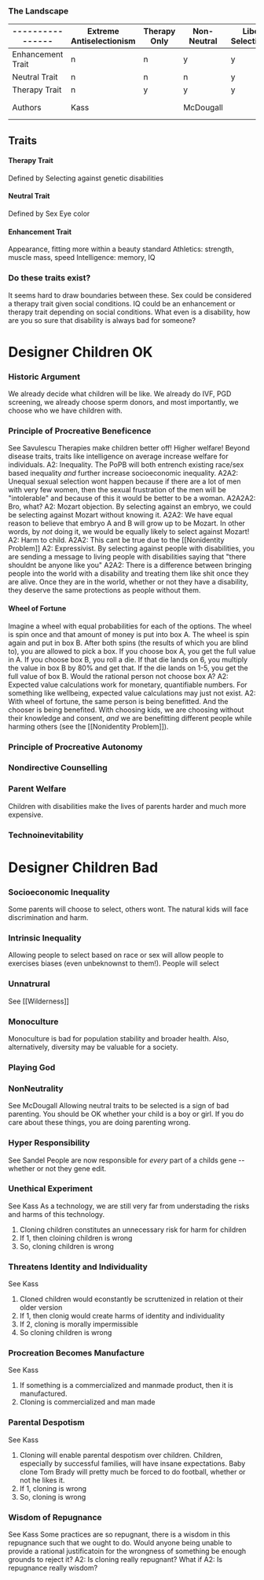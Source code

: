 
### The Landscape
| ----------------  | Extreme Antiselectionism | Therapy Only | Non-Neutral | Liberal Selectionism | Extreme Selectionism |
| ----------------- | ------------------------ | ------------ | ----------- | -------------------- | -------------------- |
| Enhancement Trait | n                        | n            | y           | y                    | y!!                  |
| Neutral Trait     | n                        | n            | n           | y                    | ?                    |
| Therapy Trait     | n                        | y            | y           | y                    | y!!                  |
| Authors           | Kass                     |              | McDougall   |                      | Savulescu, [[Bostrom]]                     |
## Traits
#### Therapy Trait
Defined by 
Selecting against genetic disabilities
#### Neutral Trait
Defined by 
Sex
Eye color
#### Enhancement Trait
Appearance, fitting more within a beauty standard
Athletics: strength, muscle mass, speed
Intelligence: memory, IQ
### Do these traits exist?
It seems hard to draw boundaries between these. Sex could be considered a therapy trait given social conditions. IQ could be an enhancement or therapy trait depending on social conditions. What even is a disability, how are you so sure that disability is always bad for someone?
# Designer Children OK

### Historic Argument
We already decide what children will be like. We already do IVF, PGD screening, we already choose sperm donors, and most importantly, we choose who we have children with. 

### Principle of Procreative Beneficence
See Savulescu
Therapies make children better off! Higher welfare!
Beyond disease traits, traits like intelligence on average increase welfare for individuals. 
	A2: Inequality. The PoPB will both entrench existing race/sex based inequality *and* further increase socioeconomic inequality. 
		A2A2: Unequal sexual selection wont happen because if there are a lot of men with very few women, then the sexual frustration of the men will be "intolerable" and because of this it would be better to be a woman.
			A2A2A2: Bro, what?
	A2: Mozart objection. By selecting against an embryo, we could be selecting against Mozart without knowing it. 
		A2A2: We have equal reason to believe that embryo A and B will grow up to be Mozart. In other words, by *not* doing it, we would be equally likely to select against Mozart!
	A2: Harm to child.
		A2A2: This cant be true due to the [[Nonidentity Problem]]
	A2: Expressivist. By selecting against people with disabilities, you are sending a message to living people with disabilities saying that "there shouldnt be anyone like you"
		A2A2: There is a difference between bringing people into the world with a disability and treating them like shit once they are alive. Once they are in the world, whether or not they have a disability, they deserve the same protections as people without them. 
#### Wheel of Fortune
Imagine a wheel with equal probabilities for each of the options. The wheel is spin once and that amount of money is put into box A. The wheel is spin again and put in box B. After both spins (the results of which you are blind to), you are allowed to pick a box. If you choose box A, you get the full value in A. If you choose box B, you roll a die. If that die lands on 6, you multiply the value in box B by 80% and get that. If the die lands on 1-5, you get the full value of box B. Would the rational person not choose box A?
	A2: Expected value calculations work for monetary, quantifiable numbers. For something like wellbeing, expected value calculations may just not exist.
	A2: With wheel of fortune, the same person is being benefitted. And the chooser is being benefited. With choosing kids, we are choosing without their knowledge and consent, *and* we are benefitting different people while harming others (see the [[Nonidentity Problem]]).

### Principle of Procreative Autonomy
### Nondirective Counselling
### Parent Welfare
Children with disabilities make the lives of parents harder and much more expensive. 
### Technoinevitability

# Designer Children Bad

### Socioeconomic Inequality
Some parents will choose to select, others wont. The natural kids will face discrimination and harm.

### Intrinsic Inequality
Allowing people to select based on race or sex will allow people to exercises biases (even unbeknownst to them!). People will select 
### Unnatrural
See [[Wilderness]]
### Monoculture
Monoculture is bad for population stability and broader health. 
Also, alternatively, diversity may be valuable for a society.
### Playing God

### NonNeutrality
See McDougall
Allowing neutral traits to be selected is a sign of bad parenting. You should be OK whether your child is a boy or girl. If you do care about these things, you are doing parenting wrong. 

### Hyper Responsibility
See Sandel
People are now responsible for *every* part of a childs gene -- whether or not they gene edit. 

### Unethical Experiment
See Kass
As a technology, we are still very far from understading the risks and harms of this technology. 
1. Cloning children constitutes an unnecessary risk for harm for children
2. If 1, then cloining children is wrong
3. So, cloning children is wrong
### Threatens Identity and Individuality
See Kass
1. Cloned children would econstantly be scruttenized in relation ot their older version
2. If 1, then clonig would create harms of identity and individuality
3. If 2, cloning is morally impermissible
4. So cloning children is wrong
### Procreation Becomes Manufacture
See Kass
1. If something is a commercialized and manmade product, then it is manufactured. 
2. Cloning is commercialized and man made
### Parental Despotism
See Kass
1. Cloning will enable parental despotism over children.
	Children, especially by successful families, will have insane expectations. Baby clone Tom Brady will pretty much be forced to do football, whether or not he likes it.
2. If 1, cloning is wrong
3. So, cloning is wrong
### Wisdom of Repugnance
See Kass
Some practices are so repugnant, there is a wisdom in this repugnance such that we ought to do. Would anyone being unable to provide a rational justificatoin for the wrongness of something be enough grounds to reject it?
	A2: Is cloning really repugnant? What if 
	A2: Is repugnance really wisdom?